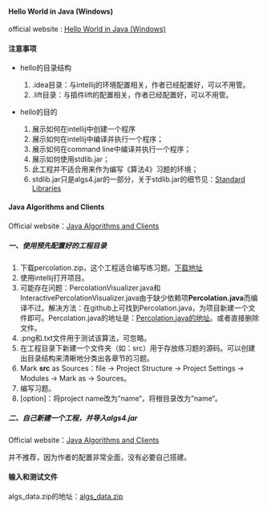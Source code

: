 #### Hello World in Java (Windows)

official website : [Hello World in Java (Windows)](https://lift.cs.princeton.edu/java/windows/)

#### 注意事项

* hello的目录结构
  1. .idea目录：与intellij的环境配置相关，作者已经配置好，可以不用管。
  2. .lift目录：与插件lift的配置相关，作者已经配置好，可以不用管。

* hello的目的
  1. 展示如何在intellij中创建一个程序
  2. 展示如何在intellij中编译并执行一个程序；
  3. 展示如何在command line中编译并执行一个程序；
  4. 展示如何使用stdlib.jar；
  5. 此工程并不适合用来作为编写《算法4》习题的环境；
  6. stdlib.jar只是algs4.jar的一部分，关于stdlib.jar的细节见：[Standard Libraries](https://introcs.cs.princeton.edu/java/stdlib/)

#### Java Algorithms and Clients

Official website：[Java Algorithms and Clients](https://algs4.cs.princeton.edu/code/)

##### 一、使用预先配置好的工程目录

1. 下载percolation.zip，这个工程适合编写练习题。[下载地址](https://lift.cs.princeton.edu/java/windows/)
2. 使用intellij打开项目。
3. 可能存在问题：PercolationVisualizer.java和InteractivePercolationVisualizer.java由于缺少依赖项**Percolation.java**而编译不过。解决方法：在github上可找到Percolation.java，为项目新建一个文件即可。Percolation.java的地址是：[Percolation.java的地址](https://github.com/ashwinichauhan/Percolation/blob/master/Percolation.java)。或者直接删除文件。
4. .png和.txt文件用于测试该算法，可忽略。
5. 在工程目录下新建一个文件夹（如：src）用于存放练习题的源码。可以创建出目录结构来清晰地分类出各章节的习题。
6. Mark **src** as Sources：file -> Project Structure -> Project Settings -> Modules -> Mark as -> Sources。
7. 编写习题。
8. [option]：将project name改为”name“，将根目录改为”name“。

##### 二、自己新建一个工程，并导入algs4.jar

Official website：[Java Algorithms and Clients](https://algs4.cs.princeton.edu/code/)

并不推荐，因为作者的配置非常全面，没有必要自己搭建。

#### 输入和测试文件

algs_data.zip的地址：[algs_data.zip](https://algs4.cs.princeton.edu/code/)
